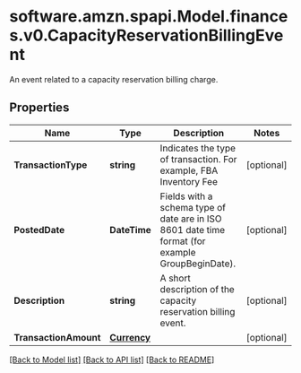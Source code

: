 # software.amzn.spapi.Model.finances.v0.CapacityReservationBillingEvent
An event related to a capacity reservation billing charge.

## Properties

Name | Type | Description | Notes
------------ | ------------- | ------------- | -------------
**TransactionType** | **string** | Indicates the type of transaction. For example, FBA Inventory Fee | [optional] 
**PostedDate** | **DateTime** | Fields with a schema type of date are in ISO 8601 date time format (for example GroupBeginDate). | [optional] 
**Description** | **string** | A short description of the capacity reservation billing event. | [optional] 
**TransactionAmount** | [**Currency**](Currency.md) |  | [optional] 

[[Back to Model list]](../README.md#documentation-for-models) [[Back to API list]](../README.md#documentation-for-api-endpoints) [[Back to README]](../README.md)

